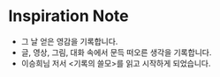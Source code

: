 # Inspiration Note

- 그 날 얻은 영감을 기록합니다.
- 글, 영상, 그림, 대화 속에서 문득 떠오른 생각을 기록합니다.
- 이승희님 저서 <기록의 쓸모>를 읽고 시작하게 되었습니다.